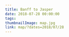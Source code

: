 ```yaml
---
title: Banff to Jasper
date: 2018-07-28 00:00:00
tags:
thumbnailImage: map.jpg
link: map/?dates=2018/07/28
---
```

<!-- excerpt -->
